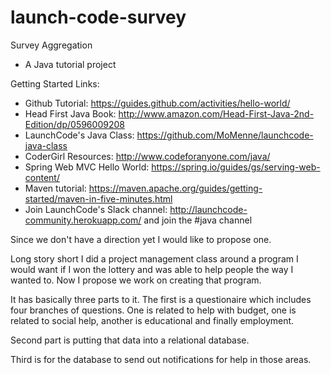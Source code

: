 # launch-code-survey
Survey Aggregation
- A Java tutorial project

Getting Started Links:
* Github Tutorial: https://guides.github.com/activities/hello-world/
* Head First Java Book: http://www.amazon.com/Head-First-Java-2nd-Edition/dp/0596009208
* LaunchCode's Java Class: https://github.com/MoMenne/launchcode-java-class
* CoderGirl Resources: http://www.codeforanyone.com/java/
* Spring Web MVC Hello World: https://spring.io/guides/gs/serving-web-content/
* Maven tutorial: https://maven.apache.org/guides/getting-started/maven-in-five-minutes.html
* Join LaunchCode's Slack channel: http://launchcode-community.herokuapp.com/ and join the #java channel

Since we don't have a direction yet I would like to propose one.

Long story short I did a project management class around a program I would want if I won the lottery and was able to help people the way I wanted to.  Now I propose we work on creating that program.

It has basically three parts to it.  The first is a questionaire which includes four branches of questions.  One is related to help with budget, one is related to social help, another is educational and finally employment.  

Second part is putting that data into a relational database.

Third is for the database to send out notifications for help in those areas.
